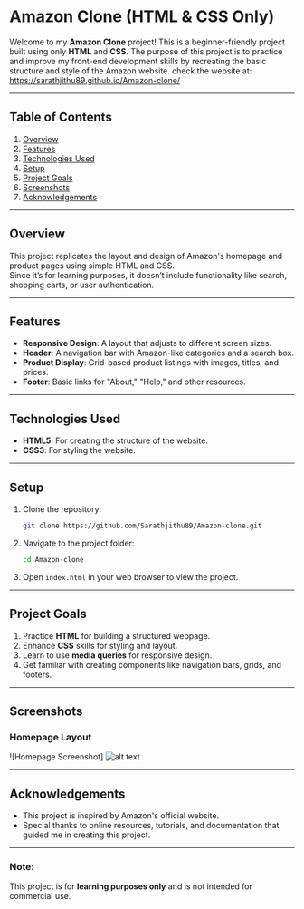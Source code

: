 
# Amazon Clone (HTML & CSS Only)

Welcome to my **Amazon Clone** project! This is a beginner-friendly project built using only **HTML** and **CSS**. The purpose of this project is to practice and improve my front-end development skills by recreating the basic structure and style of the Amazon website.
check the website at: https://sarathjithu89.github.io/Amazon-clone/

---

## Table of Contents

1. [Overview](#overview)  
2. [Features](#features)  
3. [Technologies Used](#technologies-used)  
4. [Setup](#setup)  
5. [Project Goals](#project-goals)  
6. [Screenshots](#screenshots)  
7. [Acknowledgements](#acknowledgements)  

---

## Overview

This project replicates the layout and design of Amazon's homepage and product pages using simple HTML and CSS.  
Since it’s for learning purposes, it doesn’t include functionality like search, shopping carts, or user authentication.

---

## Features

- **Responsive Design**: A layout that adjusts to different screen sizes.  
- **Header**: A navigation bar with Amazon-like categories and a search box.  
- **Product Display**: Grid-based product listings with images, titles, and prices.  
- **Footer**: Basic links for "About," "Help," and other resources.

---

## Technologies Used

- **HTML5**: For creating the structure of the website.  
- **CSS3**: For styling the website.  

---

## Setup

1. Clone the repository:  
   ```bash
   git clone https://github.com/Sarathjithu89/Amazon-clone.git
   ```
2. Navigate to the project folder:  
   ```bash
   cd Amazon-clone
   ```
3. Open `index.html` in your web browser to view the project.

---

## Project Goals

1. Practice **HTML** for building a structured webpage.  
2. Enhance **CSS** skills for styling and layout.  
3. Learn to use **media queries** for responsive design.  
4. Get familiar with creating components like navigation bars, grids, and footers.

---

## Screenshots

### Homepage Layout  
![Homepage Screenshot]
![alt text](https://github.com/[Sarathjithu89]/[Amazon-clon]/blob/[branch]/image.jpg?raw=true)

---

## Acknowledgements

- This project is inspired by Amazon's official website.  
- Special thanks to online resources, tutorials, and documentation that guided me in creating this project.

---

### Note:

This project is for **learning purposes only** and is not intended for commercial use.  
